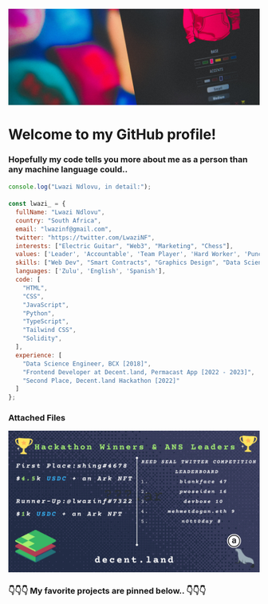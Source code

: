 ![LogoBanner_](https://github.com/lwazinf/lwazinf/blob/main/imageedit_2_7067580932.jpg?raw=true)

# Welcome to my GitHub profile!
### Hopefully my code tells you more about me as a person than any machine language could..

```javascript
console.log("Lwazi Ndlovu, in detail:");

const lwazi_ = {
  fullName: "Lwazi Ndlovu",
  country: "South Africa",
  email: "lwazinf@gmail.com",
  twitter: "https://twitter.com/LwaziNF",
  interests: ["Electric Guitar", "Web3", "Marketing", "Chess"],
  values: ['Leader', 'Accountable', 'Team Player', 'Hard Worker', 'Punctual'],
  skills: ["Web Dev", "Smart Contracts", "Graphics Design", "Data Science"],
  languages: ['Zulu', 'English', 'Spanish'],
  code: [
    "HTML",
    "CSS",
    "JavaScript",
    "Python",
    "TypeScript",
    "Tailwind CSS",
    "Solidity",
  ],
  experience: [
    "Data Science Engineer, BCX [2018]",
    "Frontend Developer at Decent.land, Permacast App [2022 - 2023]",
    "Second Place, Decent.land Hackathon [2022]"
  ]
};
```
### Attached Files
![Decent.land_](https://github.com/lwazinf/lwazinf/blob/main/hackathon_winners_1-1.png?raw=true)

### 👇👇👇 My favorite projects are pinned below.. 👇👇👇
